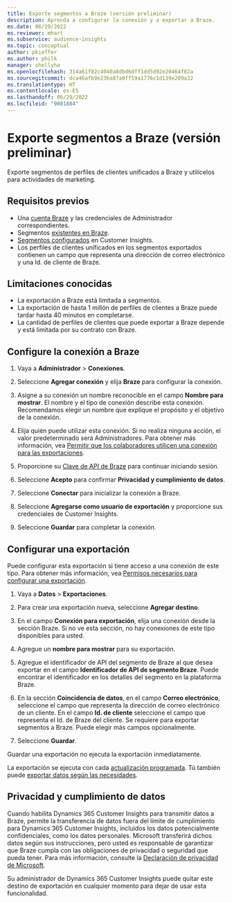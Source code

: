 ```yaml
---
title: Exporte segmentos a Braze (versión preliminar)
description: Aprenda a configurar la conexión y a exportar a Braze.
ms.date: 06/29/2022
ms.reviewer: mhart
ms.subservice: audience-insights
ms.topic: conceptual
author: pkieffer
ms.author: philk
manager: shellyha
ms.openlocfilehash: 314a61f82c4040a8dbd6dff1dd5d92e20464f82a
ms.sourcegitcommit: dca46afb9e23ba87a0ff59a1776c1d139e209a32
ms.translationtype: HT
ms.contentlocale: es-ES
ms.lasthandoff: 06/29/2022
ms.locfileid: "9081884"
---
```

# <a name="export-segments-to-braze-preview"></a>Exporte segmentos a Braze (versión preliminar)

Exporte segmentos de perfiles de clientes unificados a Braze y utilícelos para actividades de marketing.

## <a name="prerequisites"></a>Requisitos previos

- Una [cuenta Braze](https://www.braze.com/) y las credenciales de Administrador correspondientes.
- Segmentos [existentes en Braze](https://www.braze.com/docs/user_guide/engagement_tools/segments/creating_a_segment/).
- [Segmentos configurados](segments.md) en Customer Insights.
- Los perfiles de clientes unificados en los segmentos exportados contienen un campo que representa una dirección de correo electrónico y una Id. de cliente de Braze.

## <a name="known-limitations"></a>Limitaciones conocidas

- La exportación a Braze está limitada a segmentos.
- La exportación de hasta 1 millón de perfiles de clientes a Braze puede tardar hasta 40 minutos en completarse.
- La cantidad de perfiles de clientes que puede exportar a Braze depende y está limitada por su contrato con Braze.

## <a name="set-up-connection-to-braze"></a>Configure la conexión a Braze

1. Vaya a **Administrador** > **Conexiones**.

1. Seleccione **Agregar conexión** y elija **Braze** para configurar la conexión.

1. Asigne a su conexión un nombre reconocible en el campo **Nombre para mostrar**. El nombre y el tipo de conexión describe esta conexión. Recomendamos elegir un nombre que explique el propósito y el objetivo de la conexión.

1. Elija quién puede utilizar esta conexión. Si no realiza ninguna acción, el valor predeterminado será Administradores. Para obtener más información, vea [Permitir que los colaboradores utilicen una conexión para las exportaciones](connections.md#allow-contributors-to-use-a-connection-for-exports).

1. Proporcione su [Clave de API de Braze](https://www.braze.com/docs/api/basics/) para continuar iniciando sesión.

1. Seleccione **Acepto** para confirmar **Privacidad y cumplimiento de datos**.

1. Seleccione **Conectar** para inicializar la conexión a Braze.

1. Seleccione **Agregarse como usuario de exportación** y proporcione sus credenciales de Customer Insights.

1. Seleccione **Guardar** para completar la conexión.

## <a name="configure-an-export"></a>Configurar una exportación

Puede configurar esta exportación si tiene acceso a una conexión de este tipo. Para obtener más información, vea [Permisos necesarios para configurar una exportación](export-destinations.md#set-up-a-new-export).

1. Vaya a **Datos** > **Exportaciones**.

1. Para crear una exportación nueva, seleccione **Agregar destino**.

1. En el campo **Conexión para exportación**, elija una conexión desde la sección Braze. Si no ve esta sección, no hay conexiones de este tipo disponibles para usted.  

1. Agregue un **nombre para mostrar** para su exportación.

1. Agregue el identificador de API del segmento de Braze al que desea exportar en el campo **Identificador de API de segmento Braze**. Puede encontrar el identificador en los detalles del segmento en la plataforma Braze.

1. En la sección **Coincidencia de datos**, en el campo **Correo electrónico**, seleccione el campo que representa la dirección de correo electrónico de un cliente. En el campo **Id. de cliente** seleccione el campo que representa el Id. de Braze del cliente. Se requiere para exportar segmentos a Braze. Puede elegir más campos opcionalmente.

1. Seleccione **Guardar**.

Guardar una exportación no ejecuta la exportación inmediatamente.

La exportación se ejecuta con cada [actualización programada](system.md#schedule-tab). Tú también puede [exportar datos según las necesidades](export-destinations.md#run-exports-on-demand). 


## <a name="data-privacy-and-compliance"></a>Privacidad y cumplimiento de datos

Cuando habilita Dynamics 365 Customer Insights para transmitir datos a Braze, permite la transferencia de datos fuera del límite de cumplimiento para Dynamics 365 Customer Insights, incluidos los datos potencialmente confidenciales, como los datos personales. Microsoft transferirá dichos datos según sus instrucciones, pero usted es responsable de garantizar que Braze cumpla con las obligaciones de privacidad o seguridad que pueda tener. Para más información, consulte la [Declaración de privacidad de Microsoft](https://go.microsoft.com/fwlink/?linkid=396732).

Su administrador de Dynamics 365 Customer Insights puede quitar este destino de exportación en cualquier momento para dejar de usar esta funcionalidad.
